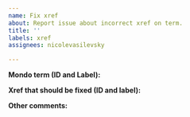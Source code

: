 ```yaml
---
name: Fix xref
about: Report issue about incorrect xref on term.
title: ''
labels: xref
assignees: nicolevasilevsky

---
```


**Mondo term (ID and Label):**


**Xref that should be fixed (ID and label):**


**Other comments:**
